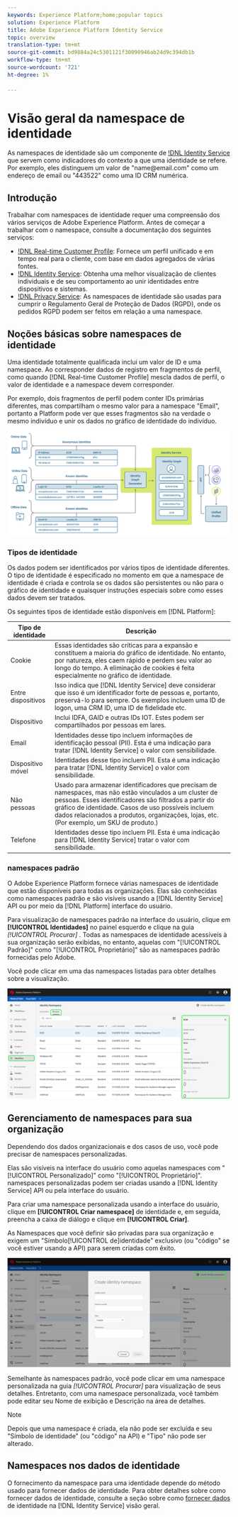 ```yaml
---
keywords: Experience Platform;home;popular topics
solution: Experience Platform
title: Adobe Experience Platform Identity Service
topic: overview
translation-type: tm+mt
source-git-commit: bd9884a24c5301121f30090946ab24d9c394db1b
workflow-type: tm+mt
source-wordcount: '721'
ht-degree: 1%

---
```



# Visão geral da namespace de identidade

As namespaces de identidade são um componente de [!DNL Identity Service](./home.md) que servem como indicadores do contexto a que uma identidade se refere. Por exemplo, eles distinguem um valor de &quot;name<span>@email.com&quot; como um endereço de email ou &quot;443522&quot; como uma ID CRM numérica.

## Introdução

Trabalhar com namespaces de identidade requer uma compreensão dos vários serviços de Adobe Experience Platform. Antes de começar a trabalhar com o namespace, consulte a documentação dos seguintes serviços:

- [!DNL Real-time Customer Profile](../profile/home.md): Fornece um perfil unificado e em tempo real para o cliente, com base em dados agregados de várias fontes.
- [!DNL Identity Service](./home.md): Obtenha uma melhor visualização de clientes individuais e de seu comportamento ao unir identidades entre dispositivos e sistemas.
- [!DNL Privacy Service](../privacy-service/home.md): As namespaces de identidade são usadas para cumprir o Regulamento Geral de Proteção de Dados (RGPD), onde os pedidos RGPD podem ser feitos em relação a uma namespace.

## Noções básicas sobre namespaces de identidade

Uma identidade totalmente qualificada inclui um valor de ID e uma namespace. Ao corresponder dados de registro em fragmentos de perfil, como quando [!DNL Real-time Customer Profile] mescla dados de perfil, o valor de identidade e a namespace devem corresponder.

Por exemplo, dois fragmentos de perfil podem conter IDs primárias diferentes, mas compartilham o mesmo valor para a namespace &quot;Email&quot;, portanto a Platform pode ver que esses fragmentos são na verdade o mesmo indivíduo e unir os dados no gráfico de identidade do indivíduo.

![](images/identity-service-stitching.png)

### Tipos de identidade

Os dados podem ser identificados por vários tipos de identidade diferentes. O tipo de identidade é especificado no momento em que a namespace de identidade é criada e controla se os dados são persistentes ou não para o gráfico de identidade e quaisquer instruções especiais sobre como esses dados devem ser tratados.

Os seguintes tipos de identidade estão disponíveis em [!DNL Platform]:

| Tipo de identidade | Descrição |
| --- | --- |
| Cookie | Essas identidades são críticas para a expansão e constituem a maioria do gráfico de identidade. No entanto, por natureza, eles caem rápido e perdem seu valor ao longo do tempo. A eliminação de cookies é feita especialmente no gráfico de identidade. |
| Entre dispositivos | Isso indica que [!DNL Identity Service] deve considerar que isso é um identificador forte de pessoas e, portanto, preservá-lo para sempre. Os exemplos incluem uma ID de logon, uma CRM ID, uma ID de fidelidade etc. |
| Dispositivo | Inclui IDFA, GAID e outras IDs IOT. Estes podem ser compartilhados por pessoas em lares. |
| Email | Identidades desse tipo incluem informações de identificação pessoal (PII). Esta é uma indicação para tratar [!DNL Identity Service] o valor com sensibilidade. |
| Dispositivo móvel | Identidades desse tipo incluem PII. Esta é uma indicação para tratar [!DNL Identity Service] o valor com sensibilidade. |
| Não pessoas | Usado para armazenar identificadores que precisam de namespaces, mas não estão vinculados a um cluster de pessoas. Esses identificadores são filtrados a partir do gráfico de identidade. Casos de uso possíveis incluem dados relacionados a produtos, organizações, lojas, etc. (Por exemplo, um SKU de produto.) |
| Telefone | Identidades desse tipo incluem PII. Esta é uma indicação para [!DNL Identity Service] tratar o valor com sensibilidade. |

### namespaces padrão

O Adobe Experience Platform fornece várias namespaces de identidade que estão disponíveis para todas as organizações. Elas são conhecidas como namespaces padrão e são visíveis usando a [!DNL Identity Service] API ou por meio da [!DNL Platform] interface do usuário.

Para visualização de namespaces padrão na interface do usuário, clique em **[!UICONTROL Identidades]** no painel esquerdo e clique na guia *[!UICONTROL Procurar]* . Todas as namespaces de identidade acessíveis à sua organização serão exibidas, no entanto, aquelas com &quot;[!UICONTROL Padrão]&quot; como &quot;[!UICONTROL Proprietário]&quot; são as namespaces padrão fornecidas pelo Adobe.

Você pode clicar em uma das namespaces listadas para obter detalhes sobre a visualização.

![](./images/standard-namespace-detail.png)

## Gerenciamento de namespaces para sua organização

Dependendo dos dados organizacionais e dos casos de uso, você pode precisar de namespaces personalizadas.

Elas são visíveis na interface do usuário como aquelas namespaces com &quot;[!UICONTROL Personalizado]&quot; como &quot;[!UICONTROL Proprietário]&quot;. namespaces personalizadas podem ser criadas usando a [!DNL Identity Service] API ou pela interface do usuário.

Para criar uma namespace personalizada usando a interface do usuário, clique em **[!UICONTROL Criar namespace]** de identidade e, em seguida, preencha a caixa de diálogo e clique em **[!UICONTROL Criar]**.

As Namespaces que você definir são privadas para sua organização e exigem um &quot;Símbolo[!UICONTROL de]identidade&quot; exclusivo (ou &quot;código&quot; se você estiver usando a API) para serem criadas com êxito.

![](./images/create-identity-namespace.png)

Semelhante às namespaces padrão, você pode clicar em uma namespace personalizada na guia *[!UICONTROL Procurar]* para visualização de seus detalhes. Entretanto, com uma namespace personalizada, você também pode editar seu Nome de exibição e Descrição na área de detalhes.

>[!NOTE]
>
>Depois que uma namespace é criada, ela não pode ser excluída e seu &quot;Símbolo de identidade&quot; (ou &quot;código&quot; na API) e &quot;Tipo&quot; não pode ser alterado.

## Namespaces nos dados de identidade

O fornecimento da namespace para uma identidade depende do método usado para fornecer dados de identidade. Para obter detalhes sobre como fornecer dados de identidade, consulte a seção sobre como [fornecer dados](./home.md#supplying-identity-data-to-identity-service) de identidade na [!DNL Identity Service] visão geral.
